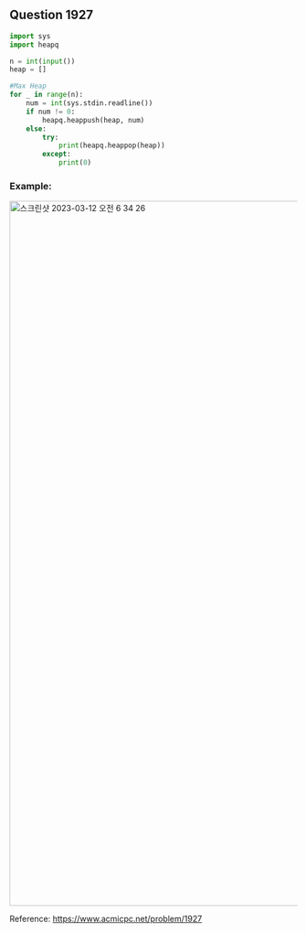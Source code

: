 ## Question 1927


```python 3
import sys
import heapq

n = int(input())
heap = []

#Max Heap
for _ in range(n):
    num = int(sys.stdin.readline())
    if num != 0:
        heapq.heappush(heap, num)
    else:
        try:
            print(heapq.heappop(heap))
        except:
            print(0)

```


### Example:
<img width="1233" alt="스크린샷 2023-03-12 오전 6 34 26" src="https://user-images.githubusercontent.com/107760647/224512482-0611d875-282c-4f8e-bf52-f117201543ac.png">


Reference:
https://www.acmicpc.net/problem/1927
